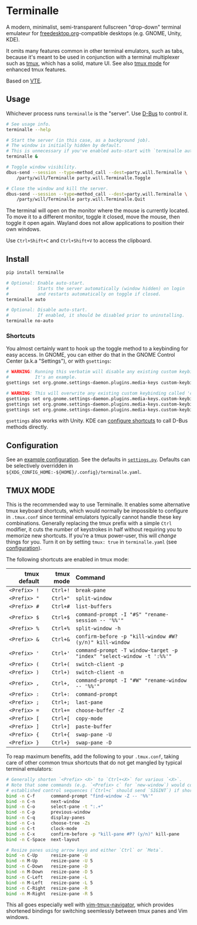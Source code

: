 # Terminalle

A modern, minimalist, semi-transparent fullscreen "drop-down" terminal emulateur
for [freedesktop.org][1]-compatible desktops (e.g. GNOME, Unity, KDE).

It omits many features common in other terminal emulators, such as tabs,
because it's meant to be used in conjunction with a terminal multiplexer such as [tmux][2],
which has a solid, mature UI.
See also [tmux mode][3] for enhanced tmux features.

Based on [VTE][4].

## Usage

Whichever process runs `terminalle` is the "server".
Use [D-Bus][5] to control it.

```bash
# See usage info.
terminalle --help

# Start the server (in this case, as a background job).
# The window is initially hidden by default.
# This is unnecessary if you've enabled auto-start with `terminalle auto`.
terminalle &

# Toggle window visibility.
dbus-send --session --type=method_call --dest=party.will.Terminalle \
    /party/will/Terminalle party.will.Terminalle.Toggle

# Close the window and kill the server.
dbus-send --session --type=method_call --dest=party.will.Terminalle \
    /party/will/Terminalle party.will.Terminalle.Quit
```

The terminal will open on the monitor where the mouse is currently located.
To move it to a different monitor, toggle it closed, move the mouse, then toggle it open again.
Wayland does not allow applications to position their own windows.

Use `Ctrl+Shift+C` and `Ctrl+Shift+V` to access the clipboard.

## Install

```bash
pip install terminalle

# Optional: Enable auto-start.
#           Starts the server automatically (window hidden) on login
#           and restarts automatically on toggle if closed.
terminalle auto

# Optional: Disable auto-start.
#           If enabled, it should be disabled prior to uninstalling.
terminalle no-auto
```

### Shortcuts

You almost certainly want to hook up the toggle method to a keybinding for easy access.
In GNOME, you can either do that in the GNOME Control Center (a.k.a "Settings"),
or with `gsettings`:

```bash
# WARNING: Running this verbatim will disable any existing custom keybindings.
#          It's an example.
gsettings set org.gnome.settings-daemon.plugins.media-keys custom-keybindings "['/org/gnome/settings-daemon/plugins/media-keys/custom-keybindings/custom0/']"

# WARNING: This will overwrite any existing custom keybinding called 'custom0'.
gsettings set org.gnome.settings-daemon.plugins.media-keys.custom-keybinding:/org/gnome/settings-daemon/plugins/media-keys/custom-keybindings/custom0/ name "Toggle Terminalle"
gsettings set org.gnome.settings-daemon.plugins.media-keys.custom-keybinding:/org/gnome/settings-daemon/plugins/media-keys/custom-keybindings/custom0/ command "dbus-send --session --type=method_call --dest=party.will.Terminalle /party/will/Terminalle party.will.Terminalle.Toggle"
gsettings set org.gnome.settings-daemon.plugins.media-keys.custom-keybinding:/org/gnome/settings-daemon/plugins/media-keys/custom-keybindings/custom0/ binding "<Super>Return"
```

`gsettings` also works with Unity.
KDE can [configure shortcuts][7] to call D-Bus methods directly.

## Configuration

See an [example configuration][8]. See the defaults in [`settings.py`][9].
Defaults can be selectively overridden in
`${XDG_CONFIG_HOME:-${HOME}/.config}/terminalle.yaml`.

## TMUX MODE

This is the recommended way to use Terminalle.
It enables some alternative tmux keyboard shortcuts,
which would normally be impossible to configure in `.tmux.conf`
since terminal emulators typically cannot handle these key combinations.
Generally replacing the tmux prefix with a simple `Ctrl` modifier,
it cuts the number of keystrokes in half
without requiring you to memorize new shortcuts.
If you're a tmux power-user, this will *change* things for you.
Turn it on by setting `tmux: true` in `terminalle.yaml` (see [configuration][10]).

The following shortcuts are enabled in tmux mode:

| tmux default | tmux mode | Command                                                               |
| -----------: | --------: | :-------------------------------------------------------------------- |
| `<Prefix> !` |  `Ctrl+!` | `break-pane`                                                          |
| `<Prefix> "` |  `Ctrl+"` | `split-window`                                                        |
| `<Prefix> #` |  `Ctrl+#` | `list-buffers`                                                        |
| `<Prefix> $` |  `Ctrl+$` | `command-prompt -I "#S" "rename-session -- '%%'"`                     |
| `<Prefix> %` |  `Ctrl+%` | `split-window -h`                                                     |
| `<Prefix> &` |  `Ctrl+&` | `confirm-before -p "kill-window #W? (y/n)" kill-window`               |
| `<Prefix> '` |  `Ctrl+'` | `command-prompt -T window-target -p "index" "select-window -t ':%%'"` |
| `<Prefix> (` |  `Ctrl+(` | `switch-client -p`                                                    |
| `<Prefix> )` |  `Ctrl+)` | `switch-client -n`                                                    |
| `<Prefix> ,` |  `Ctrl+,` | `command-prompt -I "#W" "rename-window -- '%%'"`                      |
| `<Prefix> :` |  `Ctrl+:` | `command-prompt`                                                      |
| `<Prefix> ;` |  `Ctrl+;` | `last-pane`                                                           |
| `<Prefix> =` |  `Ctrl+=` | `choose-buffer -Z`                                                    |
| `<Prefix> [` |  `Ctrl+[` | `copy-mode`                                                           |
| `<Prefix> ]` |  `Ctrl+]` | `paste-buffer`                                                        |
| `<Prefix> {` |  `Ctrl+{` | `swap-pane -U`                                                        |
| `<Prefix> }` |  `Ctrl+}` | `swap-pane -D`                                                        |

To reap maximum benefits, add the following to your `.tmux.conf`,
taking care of other common tmux shortcuts that do not get mangled by typical terminal emulators:

```bash
# Generally shorten `<Prefix> <X>` to `Ctrl+<X>` for various `<X>`.
# Note that some commands (e.g. `<Prefix> c` for `new-window`) would conflict with
# established control sequences (`Ctrl+c` should send `SIGINT`) if shortened.
bind -n C-f      command-prompt "find-window -Z -- '%%'"
bind -n C-n      next-window
bind -n C-o      select-pane -t ":.+"
bind -n C-p      previous-window
bind -n C-q      display-panes
bind -n C-s      choose-tree -Zs
bind -n C-t      clock-mode
bind -n C-x      confirm-before -p "kill-pane #P? (y/n)" kill-pane
bind -n C-Space  next-layout

# Resize panes using arrow keys and either `Ctrl` or `Meta`.
bind -n C-Up     resize-pane -U
bind -n M-Up     resize-pane -U 5
bind -n C-Down   resize-pane -D
bind -n M-Down   resize-pane -D 5
bind -n C-Left   resize-pane -L
bind -n M-Left   resize-pane -L 5
bind -n C-Right  resize-pane -R
bind -n M-Right  resize-pane -R 5
```

This all goes especially well with [vim-tmux-navigator][11],
which provides shortened bindings for switching seemlessly between tmux panes and Vim windows.

[1]: https://freedesktop.org
[2]: https://tmux.github.io
[3]: #tmux-mode
[4]: https://wiki.gnome.org/Apps/Terminal/VTE
[5]: https://www.freedesktop.org/wiki/Software/dbus
[6]: #shortcuts
[7]: https://docs.kde.org/stable5/en/khotkeys/kcontrol/khotkeys/khotkeys.pdf
[8]: terminalle.yaml
[9]: terminalle/settings.py
[10]: #configuration
[11]: https://github.com/christoomey/vim-tmux-navigator
